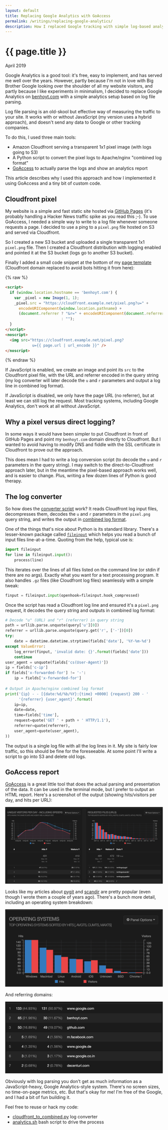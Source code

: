 ```yaml
---
layout: default
title: Replacing Google Analytics with GoAccess
permalink: /writings/replacing-google-analytics/
description: How I replaced Google tracking with simple log-based analytics on my personal website.
---
```

<h1>{{ page.title }}</h1>
<p class="subtitle">April 2019</p>


Google Analytics is a good tool: it's free, easy to implement, and has served me well over the years. However, partly because I'm not in love with Big Brother Google looking over the shoulder of all my website visitors, and partly because I like experiments in minimalism, I decided to replace Google Analytics on [benhoyt.com](https://benhoyt.com/) with a simple analytics setup based on log file parsing.

Log file parsing is an old-skool but effective way of measuring the traffic to your site. It works with or without JavaScript (my version uses a hybrid approach), and doesn't send any data to Google or other tracking companies.

To do this, I used three main tools:

* Amazon Cloudfront serving a transparent 1x1 pixel image (with logs going to S3)
* A Python script to convert the pixel logs to Apache/nginx "combined log format"
* [GoAccess](https://goaccess.io/) to actually parse the logs and show an analytics report

This article describes why I used this approach and how I implemented it using GoAccess and a tiny bit of custom code.


Cloudfront pixel
----------------

My website is a simple and fast static site hosted via [GitHub Pages](https://pages.github.com/) (it's probably handling a Hacker News traffic spike as you read this ;-). To use GoAccess, I needed a simple way to write to a log file whenever someone requests a page. I decided to use a ping to a `pixel.png` file hosted on S3 and served via Cloudfront.

So I created a new S3 bucket and uploaded a single transparent 1x1 `pixel.png` file. Then I created a Cloudfront distribution with logging enabled and pointed it at the S3 bucket (logs go to another S3 bucket).

Finally I added a small code snippet at the bottom of my [page template](https://github.com/benhoyt/benhoyt.github.com/blob/master/_layouts/default.html) (Cloudfront domain replaced to avoid bots hitting it from here):

{% raw %}
```html
<script>
  if (window.location.hostname == 'benhoyt.com') {
    var _pixel = new Image(1, 1);
    _pixel.src = "https://cloudfront.example.net/pixel.png?u=" +
      encodeURIComponent(window.location.pathname) +
      (document.referrer ? "&r=" + encodeURIComponent(document.referrer)
                         : "");
  }
</script>
<noscript>
  <img src="https://cloudfront.example.net/pixel.png?
            u={{ page.url | url_encode }}" />
</noscript>
```
{% endraw %}

If JavaScript is enabled, we create an image and point its `src` to the Cloudfront pixel file, with the URL and referrer encoded in the query string (my log converter will later decode the `u` and `r` parameters and output a log line in combined log format).

If JavaScript is disabled, we only have the page URL (no referrer), but at least we can still log the request. Most tracking systems, including Google Analytics, don't work at all without JavaScript.


Why a pixel versus direct logging?
----------------------------------

In some ways it would have been simpler to put Cloudfront in front of GitHub Pages and point my `benhoyt.com` domain directly to Cloudfront. But I wanted to avoid having to modify DNS and fiddle with the SSL certificate in Cloudfront to prove out the approach.

This does mean I had to write a log conversion script (to decode the `u` and `r` parameters in the query string). I may switch to the direct-to-Cloudfront approach later, but in the meantime the pixel-based approach works well, and is easier to change. Plus, writing a few dozen lines of Python is good therapy.


The log converter
-----------------

So how does the [converter script](https://github.com/benhoyt/benhoyt.github.com/blob/master/_scripts/cloudfront_to_combined.py) work? It reads Cloudfront log input files, decompresses them, decodes the `u` and `r` parameters in the `pixel.png` query string, and writes the output in [combined log format](http://fileformats.archiveteam.org/wiki/Combined_Log_Format).

One of the things that's nice about Python is its standard library. There's a lesser-known package called [`fileinput`](https://docs.python.org/3/library/fileinput.html) which helps you read a bunch of input files line-at-a-time. Quoting from the help, typical use is:

```python    
import fileinput
for line in fileinput.input():
    process(line)
```

This iterates over the lines of all files listed on the command line (or stdin if there are no args). Exactly what you want for a text processing program. It also handles `.gz` files (like Cloudfront log files) seamlessly with a simple tweak:

```python
finput = fileinput.input(openhook=fileinput.hook_compressed)
```

Once the script has read a Cloudfront log line and ensured it's a `pixel.png` request, it decodes the query string and outputs in combined log format:

```python
# Decode "u" (URL) and "r" (referrer) in query string
path = urllib.parse.unquote(query['u'][0])
referrer = urllib.parse.unquote(query.get('r', ['-'])[0])
try:
    date = datetime.datetime.strptime(fields['date'], '%Y-%m-%d')
except ValueError:
    log_error(finput, 'invalid date: {}'.format(fields['date']))
    continue
user_agent = unquote(fields['cs(User-Agent)'])
ip = fields['c-ip']
if fields['x-forwarded-for'] != '-':
    ip = fields['x-forwarded-for']

# Output in Apache/nginx combined log format
print('{ip} - - [{date:%d/%b/%Y}:{time} +0000] {request} 200 - '
      '{referrer} {user_agent}'.format(
    ip=ip,
    date=date,
    time=fields['time'],
    request=quote('GET ' + path + ' HTTP/1.1'),
    referrer=quote(referrer),
    user_agent=quote(user_agent),
))
```

The output is a single log file with all the log lines in it. My site is fairly low traffic, so this should be fine for the foreseeable. At some point I'll write a script to go into S3 and delete old logs.


GoAccess report
---------------

[GoAccess](https://goaccess.io/) is a great little tool that does the actual parsing and presentation of the data. It can be used in the terminal mode, but I prefer to output an HTML report. Here's a screenshot of the output (showing hits/visitors per day, and hits per URL):

![GoAccess HTML report - main](/images/goaccess-main.png)

Looks like my articles about [pygit](https://benhoyt.com/writings/pygit/) and [scandir](https://benhoyt.com/writings/scandir/) are pretty popular (even though I wrote them a couple of years ago). There's a bunch more detail, including an operating system breakdown:

![GoAccess HTML report - operating systems](/images/goaccess-os.png)

And referring domains:

![GoAccess HTML report - domains](/images/goaccess-domains.png)

Obviously with log parsing you don't get as much information as a JavaScript-heavy, Google Analytics-style system. There's no screen sizes, no time-on-page metrics, etc. But that's okay for me! I'm free of the Google, and I had a bit of fun building it.

Feel free to reuse or hack my code:

* [cloudfront_to_combined.py](https://github.com/benhoyt/benhoyt.github.com/blob/master/_scripts/cloudfront_to_combined.py) log converter
* [analytics.sh](https://github.com/benhoyt/benhoyt.github.com/blob/master/_scripts/analytics.sh) bash script to drive the process
